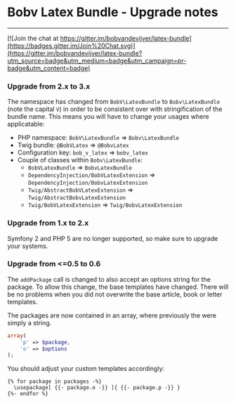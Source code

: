 # Bobv Latex Bundle - Upgrade notes
-------------------------------------

[![Join the chat at https://gitter.im/bobvandevijver/latex-bundle](https://badges.gitter.im/Join%20Chat.svg)](https://gitter.im/bobvandevijver/latex-bundle?utm_source=badge&utm_medium=badge&utm_campaign=pr-badge&utm_content=badge)

### Upgrade from 2.x to 3.x

The namespace has changed from `BobV\LatexBundle` to `Bobv\LatexBundle` (note the capital `V`) in order to be consistent over with stringification of the bundle name. This means you will have to change your usages where applicatable:

- PHP namespace: `BobV\LatexBundle` => `Bobv\LatexBundle`
- Twig bundle: `@BobVLatex` => `@BobvLatex`
- Configuration key: `bob_v_latex` => `bobv_latex`
- Couple of classes within `Bobv\LatexBundle`:
  - `BobVLatexBundle` => `BobvLatexBundle`  
  - `DependencyInjection/BobVLatexExtension` => `DependencyInjection/BobvLatexExtension`  
  - `Twig/AbstractBobVLatexExtension` => `Twig/AbstractBobvLatexExtension`
  - `Twig/BobVLatexExtension` => `Twig/BobvLatexExtension`

### Upgrade from 1.x to 2.x

Symfony 2 and PHP 5 are no longer supported, so make sure to upgrade your systems.

### Upgrade from <=0.5 to 0.6

The `addPackage` call is changed to also accept an options string for the package. To allow this change, the base templates have changed. There will be no problems when you did not overwrite the base article, book or letter templates.  

The packages are now contained in an array, where previously the were simply a string. 
```php
array(
    'p' => $package,
    'o' => $options
);
```

You should adjust your custom templates accordingly:
```twig
{% for package in packages -%}
  \usepackage[ {{- package.o -}} ]{ {{- package.p -}} }
{%- endfor %}
```
